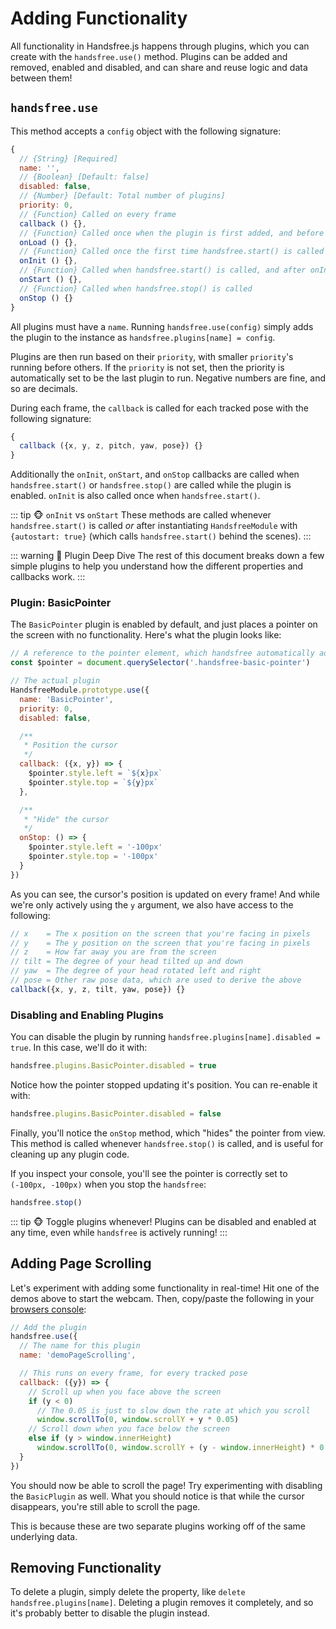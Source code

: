 # Adding Functionality

All functionality in Handsfree.js happens through plugins, which you can create with the `handsfree.use()` method. Plugins can be added and removed, enabled and disabled, and can share and reuse logic and data between them!

## `handsfree.use`

This method accepts a `config` object with the following signature:

```js
{
  // {String} [Required]
  name: '',
  // {Boolean} [Default: false]
  disabled: false,
  // {Number} [Default: Total number of plugins]
  priority: 0,
  // {Function} Called on every frame
  callback () {},
  // {Function} Called once when the plugin is first added, and before onInit
  onLoad () {},
  // {Function} Called once the first time handsfree.start() is called after it's been added while this plugin is enabled
  onInit () {},
  // {Function} Called when handsfree.start() is called, and after onInit
  onStart () {},
  // {Function} Called when handsfree.stop() is called
  onStop () {}
}
```

All plugins must have a `name`. Running `handsfree.use(config)` simply adds the plugin to the instance as `handsfree.plugins[name] = config`.

Plugins are then run based on their `priority`, with smaller `priority`'s running before others. If the `priority` is not set, then the priority is automatically set to be the last plugin to run. Negative numbers are fine, and so are decimals.

During each frame, the `callback` is called for each tracked pose with the following signature:

```js
{
  callback ({x, y, z, pitch, yaw, pose}) {}
}
```

Additionally the `onInit`, `onStart`, and `onStop` callbacks are called when `handsfree.start()` or `handsfree.stop()` are called while the plugin is enabled. `onInit` is also called once when `handsfree.start()`.

::: tip 🐵 `onInit` vs `onStart`
These methods are called whenever `handsfree.start()` is called _or_ after instantiating `HandsfreeModule` with `{autostart: true}` (which calls `handsfree.start()` behind the scenes).
:::

::: warning 🙉 Plugin Deep Dive
The rest of this document breaks down a few simple plugins to help you understand how the different properties and callbacks work.
:::

### Plugin: BasicPointer

The `BasicPointer` plugin is enabled by default, and just places a pointer on the screen with no functionality. Here's what the plugin looks like:

```js
// A reference to the pointer element, which handsfree automatically adds for you
const $pointer = document.querySelector('.handsfree-basic-pointer')

// The actual plugin
HandsfreeModule.prototype.use({
  name: 'BasicPointer',
  priority: 0,
  disabled: false,

  /**
   * Position the cursor
   */
  callback: ({x, y}) => {
    $pointer.style.left = `${x}px`
    $pointer.style.top = `${y}px`
  },

  /**
   * "Hide" the cursor
   */
  onStop: () => {
    $pointer.style.left = '-100px'
    $pointer.style.top = '-100px'
  }
})
```

As you can see, the cursor's position is updated on every frame! And while we're only actively using the `y` argument, we also have access to the following:

```js
// x    = The x position on the screen that you're facing in pixels
// y    = The y position on the screen that you're facing in pixels
// z    = How far away you are from the screen
// tilt = The degree of your head tilted up and down
// yaw  = The degree of your head rotated left and right
// pose = Other raw pose data, which are used to derive the above
callback({x, y, z, tilt, yaw, pose}) {}
```

### Disabling and Enabling Plugins

You can disable the plugin by running `handsfree.plugins[name].disabled = true`. In this case, we'll do it with:

```js
handsfree.plugins.BasicPointer.disabled = true
```

<demo/>

Notice how the pointer stopped updating it's position. You can re-enable it with:

```js
handsfree.plugins.BasicPointer.disabled = false
```

<demo/>

Finally, you'll notice the `onStop` method, which "hides" the pointer from view. This method is called whenever `handsfree.stop()` is called, and is useful for cleaning up any plugin code.

If you inspect your console, you'll see the pointer is correctly set to `(-100px, -100px)` when you stop the `handsfree`:

```js
handsfree.stop()
```

<demo/>

::: tip 🐵 Toggle plugins whenever!
Plugins can be disabled and enabled at any time, even while `handsfree` is actively running!
:::


## Adding Page Scrolling

Let's experiment with adding some functionality in real-time! Hit one of the demos above to start the webcam. Then, copy/paste the following in your [browsers console](https://webmasters.stackexchange.com/a/77337):

```js
// Add the plugin
handsfree.use({
  // The name for this plugin
  name: 'demoPageScrolling',

  // This runs on every frame, for every tracked pose
  callback: ({y}) => {
    // Scroll up when you face above the screen
    if (y < 0)
      // The 0.05 is just to slow down the rate at which you scroll
      window.scrollTo(0, window.scrollY + y * 0.05)
    // Scroll down when you face below the screen
    else if (y > window.innerHeight)
      window.scrollTo(0, window.scrollY + (y - window.innerHeight) * 0.05)
  }
})
```

You should now be able to scroll the page! Try experimenting with disabling the `BasicPlugin` as well. What you should notice is that while the cursor disappears, you're still able to scroll the page.

This is because these are two separate plugins working off of the same underlying data.

## Removing Functionality

To delete a plugin, simply delete the property, like `delete handsfree.plugins[name]`. Deleting a plugin removes it completely, and so it's probably better to disable the plugin instead.
